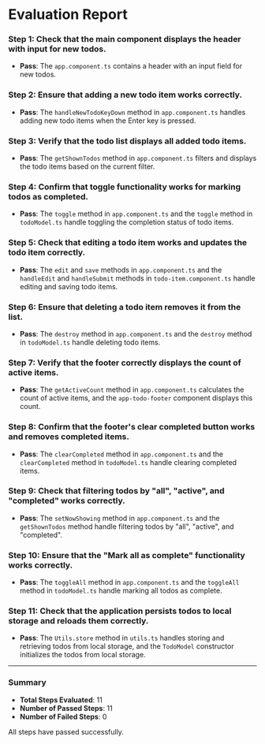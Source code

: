# Evaluation Report

### Step 1: Check that the main component displays the header with input for new todos.
- **Pass**: The `app.component.ts` contains a header with an input field for new todos.

### Step 2: Ensure that adding a new todo item works correctly.
- **Pass**: The `handleNewTodoKeyDown` method in `app.component.ts` handles adding new todo items when the Enter key is pressed.

### Step 3: Verify that the todo list displays all added todo items.
- **Pass**: The `getShownTodos` method in `app.component.ts` filters and displays the todo items based on the current filter.

### Step 4: Confirm that toggle functionality works for marking todos as completed.
- **Pass**: The `toggle` method in `app.component.ts` and the `toggle` method in `todoModel.ts` handle toggling the completion status of todo items.

### Step 5: Check that editing a todo item works and updates the todo item correctly.
- **Pass**: The `edit` and `save` methods in `app.component.ts` and the `handleEdit` and `handleSubmit` methods in `todo-item.component.ts` handle editing and saving todo items.

### Step 6: Ensure that deleting a todo item removes it from the list.
- **Pass**: The `destroy` method in `app.component.ts` and the `destroy` method in `todoModel.ts` handle deleting todo items.

### Step 7: Verify that the footer correctly displays the count of active items.
- **Pass**: The `getActiveCount` method in `app.component.ts` calculates the count of active items, and the `app-todo-footer` component displays this count.

### Step 8: Confirm that the footer's clear completed button works and removes completed items.
- **Pass**: The `clearCompleted` method in `app.component.ts` and the `clearCompleted` method in `todoModel.ts` handle clearing completed items.

### Step 9: Check that filtering todos by "all", "active", and "completed" works correctly.
- **Pass**: The `setNowShowing` method in `app.component.ts` and the `getShownTodos` method handle filtering todos by "all", "active", and "completed".

### Step 10: Ensure that the "Mark all as complete" functionality works correctly.
- **Pass**: The `toggleAll` method in `app.component.ts` and the `toggleAll` method in `todoModel.ts` handle marking all todos as complete.

### Step 11: Check that the application persists todos to local storage and reloads them correctly.
- **Pass**: The `Utils.store` method in `utils.ts` handles storing and retrieving todos from local storage, and the `TodoModel` constructor initializes the todos from local storage.

---

### Summary
- **Total Steps Evaluated**: 11
- **Number of Passed Steps**: 11
- **Number of Failed Steps**: 0

All steps have passed successfully.